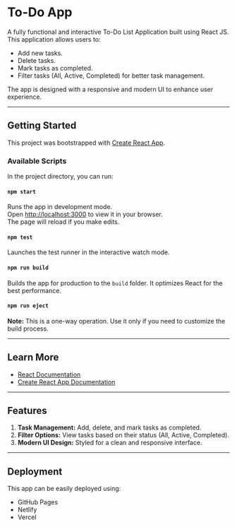 # To-Do App

A fully functional and interactive To-Do List Application built using React JS. This application allows users to:
- Add new tasks.
- Delete tasks.
- Mark tasks as completed.
- Filter tasks (All, Active, Completed) for better task management.

The app is designed with a responsive and modern UI to enhance user experience.

---

## Getting Started

This project was bootstrapped with [Create React App](https://github.com/facebook/create-react-app).

### Available Scripts

In the project directory, you can run:

#### `npm start`
Runs the app in development mode.  
Open [http://localhost:3000](http://localhost:3000) to view it in your browser.  
The page will reload if you make edits.  

#### `npm test`
Launches the test runner in the interactive watch mode.  

#### `npm run build`
Builds the app for production to the `build` folder. It optimizes React for the best performance.

#### `npm run eject`
**Note:** This is a one-way operation. Use it only if you need to customize the build process.

---

## Learn More

- [React Documentation](https://reactjs.org/)
- [Create React App Documentation](https://facebook.github.io/create-react-app/docs/getting-started)

---

## Features
1. **Task Management:** Add, delete, and mark tasks as completed.
2. **Filter Options:** View tasks based on their status (All, Active, Completed).
3. **Modern UI Design:** Styled for a clean and responsive interface.

---

## Deployment

This app can be easily deployed using:
- GitHub Pages
- Netlify
- Vercel
